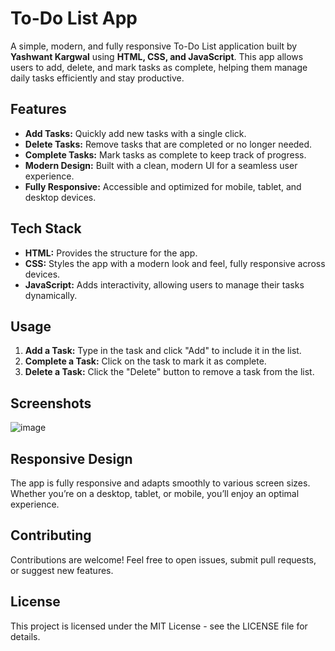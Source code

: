 # To-Do List App

A simple, modern, and fully responsive To-Do List application built by **Yashwant Kargwal** using **HTML, CSS, and JavaScript**. This app allows users to add, delete, and mark tasks as complete, helping them manage daily tasks efficiently and stay productive.

## Features

- **Add Tasks:** Quickly add new tasks with a single click.
- **Delete Tasks:** Remove tasks that are completed or no longer needed.
- **Complete Tasks:** Mark tasks as complete to keep track of progress.
- **Modern Design:** Built with a clean, modern UI for a seamless user experience.
- **Fully Responsive:** Accessible and optimized for mobile, tablet, and desktop devices.

## Tech Stack

- **HTML:** Provides the structure for the app.
- **CSS:** Styles the app with a modern look and feel, fully responsive across devices.
- **JavaScript:** Adds interactivity, allowing users to manage their tasks dynamically.

## Usage

1. **Add a Task:** Type in the task and click "Add" to include it in the list.
2. **Complete a Task:** Click on the task to mark it as complete.
3. **Delete a Task:** Click the "Delete" button to remove a task from the list.

## Screenshots

![image](https://github.com/user-attachments/assets/bd991ca5-ce40-43c1-a2e6-22cfffa05b6f)


## Responsive Design

The app is fully responsive and adapts smoothly to various screen sizes. Whether you’re on a desktop, tablet, or mobile, you’ll enjoy an optimal experience.

## Contributing

Contributions are welcome! Feel free to open issues, submit pull requests, or suggest new features.

## License

This project is licensed under the MIT License - see the LICENSE file for details.
